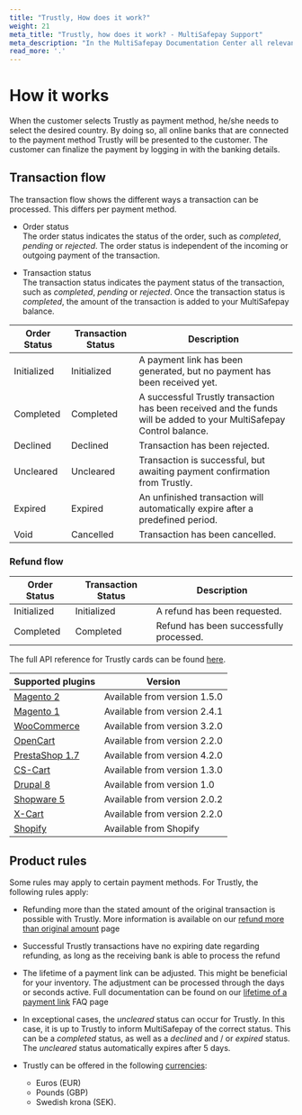```yaml
---
title: "Trustly, How does it work?"
weight: 21
meta_title: "Trustly, how does it work? - MultiSafepay Support"
meta_description: "In the MultiSafepay Documentation Center all relevant information regarding our Plugins and API. As well as Support pages for Payment Method, Tools and General Questions. You can also find the contact details of our Support Team and Integration Team."
read_more: '.'
---
```

# How it works
When the customer selects Trustly as payment method, he/she needs to select the desired country.
By doing so, all online banks that are connected to the payment method Trustly will be presented to the customer.
The customer can finalize the payment by logging in with the banking details.

## Transaction flow
The transaction flow shows the different ways a transaction can be processed. This differs per payment method.

* Order status      
The order status indicates the status of the order, such as _completed_, _pending_ or _rejected_. The order status is independent of the incoming or outgoing payment of the transaction.

* Transaction status       
The transaction status indicates the payment status of the transaction, such as _completed_, _pending_ or _rejected_. Once the transaction status is _completed_, the amount of the transaction is added to your MultiSafepay balance.

| Order Status | Transaction Status | Description                                                                                                                       |
|--------------|------------------|-----------------------------------------------------------------------------------------------------------------------------------|
| Initialized  | Initialized      | A payment link has been generated, but no payment has been received yet.                                                          |
| Completed    | Completed        | A successful Trustly transaction has been received and the funds will be added to your MultiSafepay Control balance.              |
| Declined     | Declined         | Transaction has been rejected.                                                                                                    |
| Uncleared    | Uncleared        | Transaction is successful, but awaiting payment confirmation from Trustly. |
| Expired      | Expired          | An unfinished transaction will automatically expire after a predefined period.                                                    |
| Void         | Cancelled        | Transaction has been cancelled.                                                                                                   |


### Refund flow

| Order Status   | Transaction Status  | Description                                                                             |
|----------------|-------------------|-----------------------------------------------------------------------------------------|
| Initialized    | Initialized       | A refund has been requested.                                                            |
| Completed      | Completed         | Refund has been successfully processed.                                                 |

The full API reference for Trustly cards can be found [here](/api/#trustly).


| Supported plugins                                                                                                                 | Version                      |
|-----------------------------------------------------------------------------------------------------------------------------------|------------------------------|  
| [Magento 2](/integrations/magento2/)                                                                                                   | Available from version 1.5.0 |  
| [Magento 1](/integrations/magento1/)                                                                                                   | Available from version 2.4.1 |
| [WooCommerce](/integrations/woocommerce/)                                                                                              | Available from version 3.2.0 |
| [OpenCart](/integrations/opencart/)                                                                                                    | Available from version 2.2.0 |
| [PrestaShop 1.7](/integrations/prestashop-1-7/)                                                                                        | Available from version 4.2.0 |
| [CS-Cart](/integrations/cs-cart/)                                                                                                      | Available from version 1.3.0 |
| [Drupal 8](/integrations/drupal8/)                                                                                                     | Available from version 1.0   |
| [Shopware 5](https://store.shopware.com/en/mltis39871819230f/multisafepay-online-payments-free-plugin-with-20-payment-methods.html) | Available from version 2.0.2 |
| [X-Cart](/integrations/x-cart/)                                                                                                        | Available from version 2.2.0 |
| [Shopify](/integrations/shopify/)                                                                                                      | Available from Shopify       |



## Product rules
Some rules may apply to certain payment methods. For Trustly, the following rules apply:

* Refunding more than the stated amount of the original transaction is possible with Trustly. More information is available on our [refund more than original amount](/faq/finance/refund-more-than-original-amount/) page

* Successful Trustly transactions have no expiring date regarding refunding, as long as the receiving bank is able to process the refund

* The lifetime of a payment link can be adjusted. This might be beneficial for your inventory. The adjustment can be processed through the days or seconds active. Full documentation can be found on our [lifetime of a payment link](/faq/api/lifetime-of-a-payment-link/) FAQ page<br>

* In exceptional cases, the _uncleared_ status can occur for Trustly. In this case, it is up to Trustly to inform MultiSafepay of the correct status. This can be a _completed_ status, as well as a _declined_ and / or _expired_ status. The _uncleared_ status automatically expires after 5 days.

* Trustly can be offered in the following [currencies](/faq/general/which-currencies-are-supported-by-multisafepay/):     
  * Euros (EUR)       
  * Pounds (GBP)       
  * Swedish krona (SEK).
